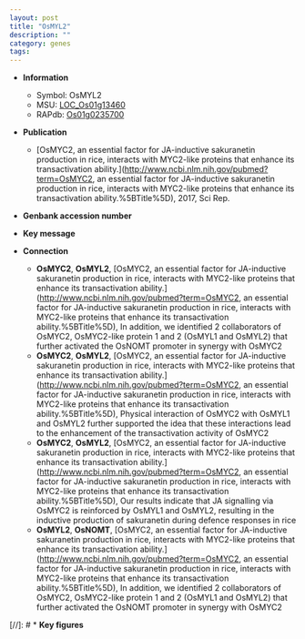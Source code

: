 ```yaml
---
layout: post
title: "OsMYL2"
description: ""
category: genes
tags: 
---
```


* **Information**  
    + Symbol: OsMYL2  
    + MSU: [LOC_Os01g13460](http://rice.uga.edu/cgi-bin/ORF_infopage.cgi?orf=LOC_Os01g13460)  
    + RAPdb: [Os01g0235700](http://rapdb.dna.affrc.go.jp/viewer/gbrowse_details/irgsp1?name=Os01g0235700)  

* **Publication**  
    + [OsMYC2, an essential factor for JA-inductive sakuranetin production in rice, interacts with MYC2-like proteins that enhance its transactivation ability.](http://www.ncbi.nlm.nih.gov/pubmed?term=OsMYC2, an essential factor for JA-inductive sakuranetin production in rice, interacts with MYC2-like proteins that enhance its transactivation ability.%5BTitle%5D), 2017, Sci Rep.

* **Genbank accession number**  

* **Key message**  

* **Connection**  
    + __OsMYC2__, __OsMYL2__, [OsMYC2, an essential factor for JA-inductive sakuranetin production in rice, interacts with MYC2-like proteins that enhance its transactivation ability.](http://www.ncbi.nlm.nih.gov/pubmed?term=OsMYC2, an essential factor for JA-inductive sakuranetin production in rice, interacts with MYC2-like proteins that enhance its transactivation ability.%5BTitle%5D), In addition, we identified 2 collaborators of OsMYC2, OsMYC2-like protein 1 and 2 (OsMYL1 and OsMYL2) that further activated the OsNOMT promoter in synergy with OsMYC2
    + __OsMYC2__, __OsMYL2__, [OsMYC2, an essential factor for JA-inductive sakuranetin production in rice, interacts with MYC2-like proteins that enhance its transactivation ability.](http://www.ncbi.nlm.nih.gov/pubmed?term=OsMYC2, an essential factor for JA-inductive sakuranetin production in rice, interacts with MYC2-like proteins that enhance its transactivation ability.%5BTitle%5D), Physical interaction of OsMYC2 with OsMYL1 and OsMYL2 further supported the idea that these interactions lead to the enhancement of the transactivation activity of OsMYC2
    + __OsMYC2__, __OsMYL2__, [OsMYC2, an essential factor for JA-inductive sakuranetin production in rice, interacts with MYC2-like proteins that enhance its transactivation ability.](http://www.ncbi.nlm.nih.gov/pubmed?term=OsMYC2, an essential factor for JA-inductive sakuranetin production in rice, interacts with MYC2-like proteins that enhance its transactivation ability.%5BTitle%5D), Our results indicate that JA signalling via OsMYC2 is reinforced by OsMYL1 and OsMYL2, resulting in the inductive production of sakuranetin during defence responses in rice
    + __OsMYL2__, __OsNOMT__, [OsMYC2, an essential factor for JA-inductive sakuranetin production in rice, interacts with MYC2-like proteins that enhance its transactivation ability.](http://www.ncbi.nlm.nih.gov/pubmed?term=OsMYC2, an essential factor for JA-inductive sakuranetin production in rice, interacts with MYC2-like proteins that enhance its transactivation ability.%5BTitle%5D), In addition, we identified 2 collaborators of OsMYC2, OsMYC2-like protein 1 and 2 (OsMYL1 and OsMYL2) that further activated the OsNOMT promoter in synergy with OsMYC2

[//]: # * **Key figures**  


